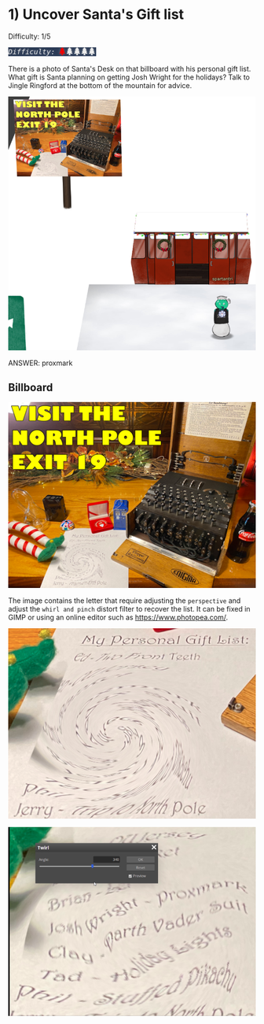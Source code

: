 # 1) Uncover Santa's Gift list
Difficulty: 1/5

![Difficulty](../../img/Dificulty1.png)

There is a photo of Santa's Desk on that billboard with his personal gift list. What gift is Santa planning on getting Josh Wright for the holidays? Talk to Jingle Ringford at the bottom of the mountain for advice.

![Access](1-Uncover-Santas-Gift-list-access.png)

ANSWER: proxmark 

## Billboard
![Billboard](billboard.png)

The image contains the letter that require adjusting the `perspective` and adjust the `whirl and pinch` distort filter to recover the list. It can be fixed in GIMP or using an online editor such as https://www.photopea.com/.

![Swirled](1-Uncover-Santas-Gift-list-swirl.png)

![Unswirled](1-Uncover-Santas-Gift-list-solution.png)